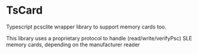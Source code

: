 # TsCard
Typescript pcsclite wrapper library to support memory cards too.

This library uses a proprietary protocol to handle (read/write/verifyPsc) SLE memory cards, depending on the manufacturer reader
